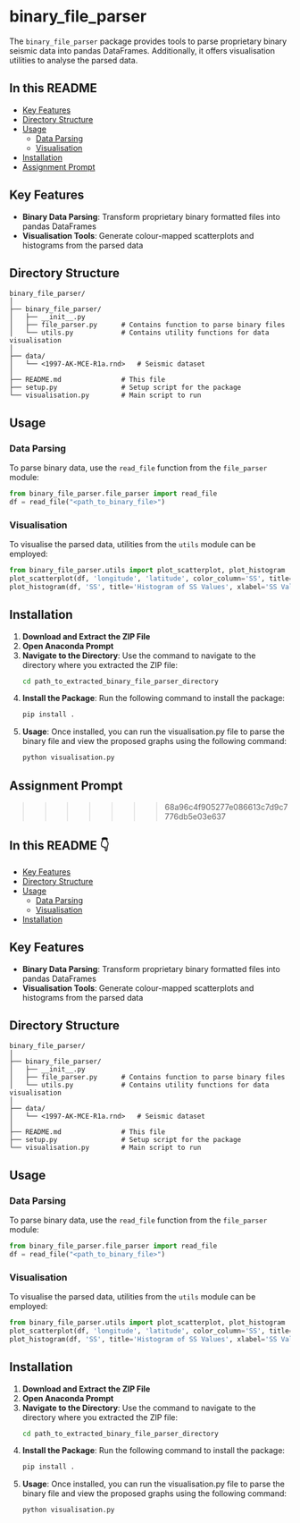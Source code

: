 # binary_file_parser

The `binary_file_parser` package provides tools to parse proprietary binary seismic data into pandas DataFrames. Additionally, it offers visualisation utilities to analyse the parsed data.

## In this README

- [Key Features](#key-features)
- [Directory Structure](#directory-structure)
- [Usage](#usage)
  - [Data Parsing](#data-parsing)
  - [Visualisation](#visualisation)
- [Installation](#installation)
- [Assignment Prompt](#assignment-prompt)

## Key Features

- **Binary Data Parsing**: Transform proprietary binary formatted files into pandas DataFrames
- **Visualisation Tools**: Generate colour-mapped scatterplots and histograms from the parsed data

## Directory Structure

```
binary_file_parser/
│
├── binary_file_parser/
│   ├── __init__.py
│   ├── file_parser.py      # Contains function to parse binary files
│   └── utils.py            # Contains utility functions for data visualisation
│
├── data/
│   └── <1997-AK-MCE-R1a.rnd>   # Seismic dataset
│
├── README.md               # This file
├── setup.py                # Setup script for the package
└── visualisation.py        # Main script to run
```


## Usage

### Data Parsing

To parse binary data, use the `read_file` function from the `file_parser` module:

```python
from binary_file_parser.file_parser import read_file
df = read_file("<path_to_binary_file>")
```

### Visualisation

To visualise the parsed data, utilities from the `utils` module can be employed:

```python
from binary_file_parser.utils import plot_scatterplot, plot_histogram
plot_scatterplot(df, 'longitude', 'latitude', color_column='SS', title='Geospatial Distribution (Coloured by SS values)', xlabel='Longitude', ylabel='Latitude')
plot_histogram(df, 'SS', title='Histogram of SS Values', xlabel='SS Value', bins=30)
```

## Installation

1. **Download and Extract the ZIP File**
2. **Open Anaconda Prompt**
3. **Navigate to the Directory**:
   Use the command to navigate to the directory where you extracted the ZIP file:
   ```bash
   cd path_to_extracted_binary_file_parser_directory
   ```
4. **Install the Package**:
   Run the following command to install the package:
   ```bash
   pip install .
   ```
5. **Usage**:
   Once installed, you can run the visualisation.py file to parse the binary file and view the proposed graphs using the following command:
   ```bash
   python visualisation.py
   ```

## Assignment Prompt
>>>>>>> 68a96c4f905277e086613c7d9c7776db5e03e637

## In this README :point_down:

- [Key Features](#key-features)
- [Directory Structure](#directory-structure)
- [Usage](#usage)
  - [Data Parsing](#data-parsing)
  - [Visualisation](#visualisation)
- [Installation](#installation)

## Key Features

- **Binary Data Parsing**: Transform proprietary binary formatted files into pandas DataFrames
- **Visualisation Tools**: Generate colour-mapped scatterplots and histograms from the parsed data

## Directory Structure

```
binary_file_parser/
│
├── binary_file_parser/
│   ├── __init__.py
│   ├── file_parser.py      # Contains function to parse binary files
│   └── utils.py            # Contains utility functions for data visualisation
│
├── data/
│   └── <1997-AK-MCE-R1a.rnd>   # Seismic dataset
│
├── README.md               # This file
├── setup.py                # Setup script for the package
└── visualisation.py        # Main script to run
```


## Usage

### Data Parsing

To parse binary data, use the `read_file` function from the `file_parser` module:

```python
from binary_file_parser.file_parser import read_file
df = read_file("<path_to_binary_file>")
```

### Visualisation

To visualise the parsed data, utilities from the `utils` module can be employed:

```python
from binary_file_parser.utils import plot_scatterplot, plot_histogram
plot_scatterplot(df, 'longitude', 'latitude', color_column='SS', title='Geospatial Distribution (Coloured by SS values)', xlabel='Longitude', ylabel='Latitude')
plot_histogram(df, 'SS', title='Histogram of SS Values', xlabel='SS Value', bins=30)
```

## Installation

1. **Download and Extract the ZIP File**
2. **Open Anaconda Prompt**
3. **Navigate to the Directory**:
   Use the command to navigate to the directory where you extracted the ZIP file:
   ```bash
   cd path_to_extracted_binary_file_parser_directory
   ```
4. **Install the Package**:
   Run the following command to install the package:
   ```bash
   pip install .
   ```
5. **Usage**:
   Once installed, you can run the visualisation.py file to parse the binary file and view the proposed graphs using the following command:
   ```bash
   python visualisation.py
   ```